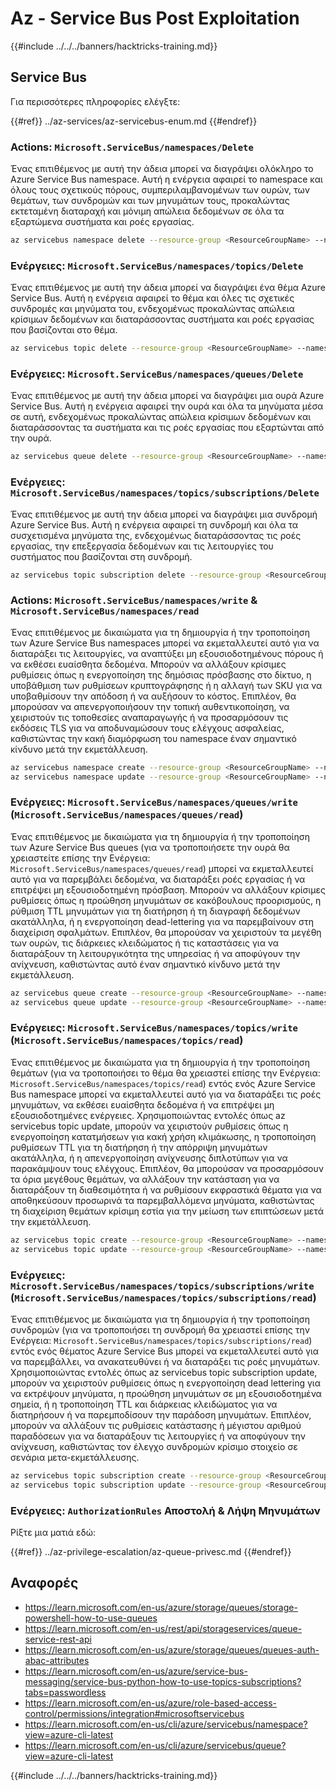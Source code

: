 # Az - Service Bus Post Exploitation

{{#include ../../../banners/hacktricks-training.md}}

## Service Bus

Για περισσότερες πληροφορίες ελέγξτε:

{{#ref}}
../az-services/az-servicebus-enum.md
{{#endref}}

### Actions: `Microsoft.ServiceBus/namespaces/Delete`

Ένας επιτιθέμενος με αυτή την άδεια μπορεί να διαγράψει ολόκληρο το Azure Service Bus namespace. Αυτή η ενέργεια αφαιρεί το namespace και όλους τους σχετικούς πόρους, συμπεριλαμβανομένων των ουρών, των θεμάτων, των συνδρομών και των μηνυμάτων τους, προκαλώντας εκτεταμένη διαταραχή και μόνιμη απώλεια δεδομένων σε όλα τα εξαρτώμενα συστήματα και ροές εργασίας.
```bash
az servicebus namespace delete --resource-group <ResourceGroupName> --name <NamespaceName>
```
### Ενέργειες: `Microsoft.ServiceBus/namespaces/topics/Delete`

Ένας επιτιθέμενος με αυτή την άδεια μπορεί να διαγράψει ένα θέμα Azure Service Bus. Αυτή η ενέργεια αφαιρεί το θέμα και όλες τις σχετικές συνδρομές και μηνύματα του, ενδεχομένως προκαλώντας απώλεια κρίσιμων δεδομένων και διαταράσσοντας συστήματα και ροές εργασίας που βασίζονται στο θέμα.
```bash
az servicebus topic delete --resource-group <ResourceGroupName> --namespace-name <NamespaceName> --name <TopicName>
```
### Ενέργειες: `Microsoft.ServiceBus/namespaces/queues/Delete`

Ένας επιτιθέμενος με αυτή την άδεια μπορεί να διαγράψει μια ουρά Azure Service Bus. Αυτή η ενέργεια αφαιρεί την ουρά και όλα τα μηνύματα μέσα σε αυτή, ενδεχομένως προκαλώντας απώλεια κρίσιμων δεδομένων και διαταράσσοντας τα συστήματα και τις ροές εργασίας που εξαρτώνται από την ουρά.
```bash
az servicebus queue delete --resource-group <ResourceGroupName> --namespace-name <NamespaceName> --name <QueueName>
```
### Ενέργειες: `Microsoft.ServiceBus/namespaces/topics/subscriptions/Delete`

Ένας επιτιθέμενος με αυτή την άδεια μπορεί να διαγράψει μια συνδρομή Azure Service Bus. Αυτή η ενέργεια αφαιρεί τη συνδρομή και όλα τα συσχετισμένα μηνύματα της, ενδεχομένως διαταράσσοντας τις ροές εργασίας, την επεξεργασία δεδομένων και τις λειτουργίες του συστήματος που βασίζονται στη συνδρομή.
```bash
az servicebus topic subscription delete --resource-group <ResourceGroupName> --namespace-name <NamespaceName> --topic-name <TopicName> --name <SubscriptionName>
```
### Actions: `Microsoft.ServiceBus/namespaces/write` & `Microsoft.ServiceBus/namespaces/read`

Ένας επιτιθέμενος με δικαιώματα για τη δημιουργία ή την τροποποίηση των Azure Service Bus namespaces μπορεί να εκμεταλλευτεί αυτό για να διαταράξει τις λειτουργίες, να αναπτύξει μη εξουσιοδοτημένους πόρους ή να εκθέσει ευαίσθητα δεδομένα. Μπορούν να αλλάξουν κρίσιμες ρυθμίσεις όπως η ενεργοποίηση της δημόσιας πρόσβασης στο δίκτυο, η υποβάθμιση των ρυθμίσεων κρυπτογράφησης ή η αλλαγή των SKU για να υποβαθμίσουν την απόδοση ή να αυξήσουν το κόστος. Επιπλέον, θα μπορούσαν να απενεργοποιήσουν την τοπική αυθεντικοποίηση, να χειριστούν τις τοποθεσίες αναπαραγωγής ή να προσαρμόσουν τις εκδόσεις TLS για να αποδυναμώσουν τους ελέγχους ασφαλείας, καθιστώντας την κακή διαμόρφωση του namespace έναν σημαντικό κίνδυνο μετά την εκμετάλλευση.
```bash
az servicebus namespace create --resource-group <ResourceGroupName> --name <NamespaceName> --location <Location>
az servicebus namespace update --resource-group <ResourceGroupName> --name <NamespaceName> --tags <Key=Value>
```
### Ενέργειες: `Microsoft.ServiceBus/namespaces/queues/write` (`Microsoft.ServiceBus/namespaces/queues/read`)

Ένας επιτιθέμενος με δικαιώματα για τη δημιουργία ή την τροποποίηση των Azure Service Bus queues (για να τροποποιήσετε την ουρά θα χρειαστείτε επίσης την Ενέργεια: `Microsoft.ServiceBus/namespaces/queues/read`) μπορεί να εκμεταλλευτεί αυτό για να παρεμβάλει δεδομένα, να διαταράξει ροές εργασίας ή να επιτρέψει μη εξουσιοδοτημένη πρόσβαση. Μπορούν να αλλάξουν κρίσιμες ρυθμίσεις όπως η προώθηση μηνυμάτων σε κακόβουλους προορισμούς, η ρύθμιση TTL μηνυμάτων για τη διατήρηση ή τη διαγραφή δεδομένων ακατάλληλα, ή η ενεργοποίηση dead-lettering για να παρεμβαίνουν στη διαχείριση σφαλμάτων. Επιπλέον, θα μπορούσαν να χειριστούν τα μεγέθη των ουρών, τις διάρκειες κλειδώματος ή τις καταστάσεις για να διαταράξουν τη λειτουργικότητα της υπηρεσίας ή να αποφύγουν την ανίχνευση, καθιστώντας αυτό έναν σημαντικό κίνδυνο μετά την εκμετάλλευση.
```bash
az servicebus queue create --resource-group <ResourceGroupName> --namespace-name <NamespaceName> --name <QueueName>
az servicebus queue update --resource-group <ResourceGroupName> --namespace-name <NamespaceName> --name <QueueName>
```
### Ενέργειες: `Microsoft.ServiceBus/namespaces/topics/write` (`Microsoft.ServiceBus/namespaces/topics/read`)

Ένας επιτιθέμενος με δικαιώματα για τη δημιουργία ή την τροποποίηση θεμάτων (για να τροποποιήσει το θέμα θα χρειαστεί επίσης την Ενέργεια: `Microsoft.ServiceBus/namespaces/topics/read`) εντός ενός Azure Service Bus namespace μπορεί να εκμεταλλευτεί αυτό για να διαταράξει τις ροές μηνυμάτων, να εκθέσει ευαίσθητα δεδομένα ή να επιτρέψει μη εξουσιοδοτημένες ενέργειες. Χρησιμοποιώντας εντολές όπως az servicebus topic update, μπορούν να χειριστούν ρυθμίσεις όπως η ενεργοποίηση κατατμήσεων για κακή χρήση κλιμάκωσης, η τροποποίηση ρυθμίσεων TTL για τη διατήρηση ή την απόρριψη μηνυμάτων ακατάλληλα, ή η απενεργοποίηση ανίχνευσης διπλοτύπων για να παρακάμψουν τους ελέγχους. Επιπλέον, θα μπορούσαν να προσαρμόσουν τα όρια μεγέθους θεμάτων, να αλλάξουν την κατάσταση για να διαταράξουν τη διαθεσιμότητα ή να ρυθμίσουν εκφραστικά θέματα για να αποθηκεύσουν προσωρινά τα παρεμβαλλόμενα μηνύματα, καθιστώντας τη διαχείριση θεμάτων κρίσιμη εστία για την μείωση των επιπτώσεων μετά την εκμετάλλευση.
```bash
az servicebus topic create --resource-group <ResourceGroupName> --namespace-name <NamespaceName> --name <TopicName>
az servicebus topic update --resource-group <ResourceGroupName> --namespace-name <NamespaceName> --name <TopicName>
```
### Ενέργειες: `Microsoft.ServiceBus/namespaces/topics/subscriptions/write` (`Microsoft.ServiceBus/namespaces/topics/subscriptions/read`)

Ένας επιτιθέμενος με δικαιώματα για τη δημιουργία ή την τροποποίηση συνδρομών (για να τροποποιήσει τη συνδρομή θα χρειαστεί επίσης την Ενέργεια: `Microsoft.ServiceBus/namespaces/topics/subscriptions/read`) εντός ενός θέματος Azure Service Bus μπορεί να εκμεταλλευτεί αυτό για να παρεμβάλλει, να ανακατευθύνει ή να διαταράξει τις ροές μηνυμάτων. Χρησιμοποιώντας εντολές όπως az servicebus topic subscription update, μπορούν να χειριστούν ρυθμίσεις όπως η ενεργοποίηση dead lettering για να εκτρέψουν μηνύματα, η προώθηση μηνυμάτων σε μη εξουσιοδοτημένα σημεία, ή η τροποποίηση TTL και διάρκειας κλειδώματος για να διατηρήσουν ή να παρεμποδίσουν την παράδοση μηνυμάτων. Επιπλέον, μπορούν να αλλάξουν τις ρυθμίσεις κατάστασης ή μέγιστου αριθμού παραδόσεων για να διαταράξουν τις λειτουργίες ή να αποφύγουν την ανίχνευση, καθιστώντας τον έλεγχο συνδρομών κρίσιμο στοιχείο σε σενάρια μετα-εκμετάλλευσης.
```bash
az servicebus topic subscription create --resource-group <ResourceGroupName> --namespace-name <NamespaceName> --topic-name <TopicName> --name <SubscriptionName>
az servicebus topic subscription update --resource-group <ResourceGroupName> --namespace-name <NamespaceName> --topic-name <TopicName> --name <SubscriptionName>
```
### Ενέργειες: `AuthorizationRules` Αποστολή & Λήψη Μηνυμάτων

Ρίξτε μια ματιά εδώ:

{{#ref}}
../az-privilege-escalation/az-queue-privesc.md
{{#endref}}

## Αναφορές

- https://learn.microsoft.com/en-us/azure/storage/queues/storage-powershell-how-to-use-queues
- https://learn.microsoft.com/en-us/rest/api/storageservices/queue-service-rest-api
- https://learn.microsoft.com/en-us/azure/storage/queues/queues-auth-abac-attributes
- https://learn.microsoft.com/en-us/azure/service-bus-messaging/service-bus-python-how-to-use-topics-subscriptions?tabs=passwordless
- https://learn.microsoft.com/en-us/azure/role-based-access-control/permissions/integration#microsoftservicebus
- https://learn.microsoft.com/en-us/cli/azure/servicebus/namespace?view=azure-cli-latest
- https://learn.microsoft.com/en-us/cli/azure/servicebus/queue?view=azure-cli-latest

{{#include ../../../banners/hacktricks-training.md}}
